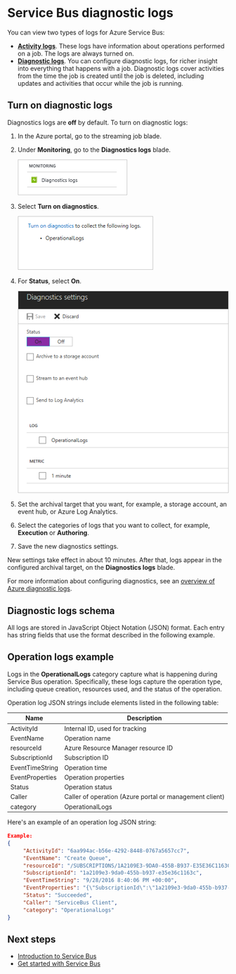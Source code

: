 <properties
    pageTitle="Azure Service Bus diagnostic logs | Azure"
    description="Learn how to set up diagnostic logs for Service Bus in Azure."
    keywords="documentationcenter: ''"
    services="service-bus-messaging"
    author="banisadr"
    manager="editor:" />
<tags
    ms.assetid="ms.service: service-bus-messaging"
    ms.devlang="na"
    ms.topic="article"
    ms.tgt_pltfrm="na"
    ms.workload="data-services"
    ms.date="02/17/2017"
    wacn.date=""
    ms.author="babanisa" />

# Service Bus diagnostic logs

You can view two types of logs for Azure Service Bus:
* **[Activity logs](../monitoring-and-diagnostics/monitoring-overview-activity-logs.md)**. These logs have information about operations performed on a job. The logs are always turned on.
* **[Diagnostic logs](../monitoring-and-diagnostics/monitoring-overview-of-diagnostic-logs.md)**. You can configure diagnostic logs, for richer insight into everything that happens with a job. Diagnostic logs cover activities from the time the job is created until the job is deleted, including updates and activities that occur while the job is running.

## Turn on diagnostic logs
Diagnostics logs are **off** by default. To turn on diagnostic logs:

1.	In the Azure portal, go to the streaming job blade.

2.	Under **Monitoring**, go to the **Diagnostics logs** blade.

	![blade navigation to diagnostic logs](./media/service-bus-diagnostic-logs/image1.png)  

3.	Select **Turn on diagnostics**.

	![turn on diagnostic logs](./media/service-bus-diagnostic-logs/image2.png)

4.	For **Status**, select **On**.

	![change status diagnostic logs](./media/service-bus-diagnostic-logs/image3.png)

5.	Set the archival target that you want, for example, a storage account, an event hub, or Azure Log Analytics.

6.	Select the categories of logs that you want to collect, for example, **Execution** or **Authoring**.

7.	Save the new diagnostics settings.

New settings take effect in about 10 minutes. After that, logs appear in the configured archival target, on the **Diagnostics logs** blade.

For more information about configuring diagnostics, see an [overview of Azure diagnostic logs](../monitoring-and-diagnostics/monitoring-overview-of-diagnostic-logs.md).

## Diagnostic logs schema

All logs are stored in JavaScript Object Notation (JSON) format. Each entry has string fields that use the format described in the following example.

## Operation logs example

Logs in the **OperationalLogs** category capture what is happening during Service Bus operation. Specifically, these logs capture the operation type, including queue creation, resources used, and the status of the operation.

Operation log JSON strings include elements listed in the following table:

Name | Description
------- | -------
ActivityId | Internal ID, used for tracking
EventName | Operation name			 
resourceId | Azure Resource Manager resource ID
SubscriptionId | Subscription ID
EventTimeString | Operation time
EventProperties | Operation properties
Status | Operation status
Caller | Caller of operation (Azure portal or management client)
category | OperationalLogs

Here's an example of an operation log JSON string:

```json
Example:
{
	 "ActivityId": "6aa994ac-b56e-4292-8448-0767a5657cc7",
	 "EventName": "Create Queue",
	 "resourceId": "/SUBSCRIPTIONS/1A2109E3-9DA0-455B-B937-E35E36C1163C/RESOURCEGROUPS/DEFAULT-SERVICEBUS-CENTRALUS/PROVIDERS/MICROSOFT.SERVICEBUS/NAMESPACES/SHOEBOXEHNS-CY4001",
	 "SubscriptionId": "1a2109e3-9da0-455b-b937-e35e36c1163c",
	 "EventTimeString": "9/28/2016 8:40:06 PM +00:00",
	 "EventProperties": "{\"SubscriptionId\":\"1a2109e3-9da0-455b-b937-e35e36c1163c\",\"Namespace\":\"shoeboxehns-cy4001\",\"Via\":\"https://shoeboxehns-cy4001.servicebus.windows.net/f8096791adb448579ee83d30e006a13e/?api-version=2016-07\",\"TrackingId\":\"5ee74c9e-72b5-4e98-97c4-08a62e56e221_G1\"}",
	 "Status": "Succeeded",
	 "Caller": "ServiceBus Client",
	 "category": "OperationalLogs"
}
```

## Next steps
* [Introduction to Service Bus](service-bus-messaging-overview.md)
* [Get started with Service Bus](service-bus-create-namespace-portal.md)
